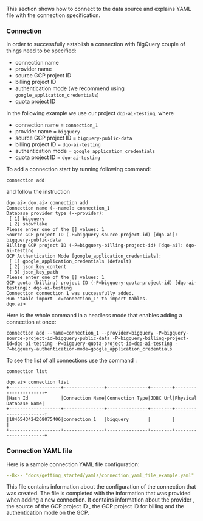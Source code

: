 This section shows how to connect to the data source and explains YAML file with the connection specification.

### Connection
In order to successfully establish a connection with BigQuery couple of things need to be specified:

- connection name
- provider name
- source GCP project ID
- billing project ID
- authentication mode (we recommend using `google_application_credentials`)
- quota project ID

In the following example we use our project `dqo-ai-testing`, where

- connection name = `connection_1`
- provider name = `bigquery`
- source GCP project ID = `bigquery-public-data`
- billing project ID = `dqo-ai-testing`
- authentication mode = `google_application_credentials`
- quota project ID = `dqo-ai-testing`

To add a connection start by running following command:
```
connection add
```

and follow the instruction

``` 
dqo.ai> dqo.ai> connection add
Connection name (--name): connection_1
Database provider type (--provider):
 [ 1] bigquery
 [ 2] snowflake
Please enter one of the [] values: 1
Source GCP project ID (-P=bigquery-source-project-id) [dqo-ai]: bigquery-public-data
Billing GCP project ID (-P=bigquery-billing-project-id) [dqo-ai]: dqo-ai-testing
GCP Authentication Mode [google_application_credentials]:
 [ 1] google_application_credentials (default)
 [ 2] json_key_content
 [ 3] json_key_path
Please enter one of the [] values: 1
GCP quota (billing) project ID (-P=bigquery-quota-project-id) [dqo-ai-testing]: dqo-ai-testing
Connection connection_1 was successfully added.
Run 'table import -c=connection_1' to import tables.
dqo.ai>
```

Here is the whole command in a headless mode that enables adding a connection at once:

```
connection add --name=connection_1 --provider=bigquery -P=bigquery-source-project-id=bigquery-public-data -P=bigquery-billing-project-id=dqo-ai-testing -P=bigquery-quota-project-id=dqo-ai-testing -P=bigquery-authentication-mode=google_application_credentials
```

To see the list of all connections use the command :

```
connection list
```

```
dqo.ai> connection list
+-------------------+---------------+---------------+--------+----------------------+
|Hash Id            |Connection Name|Connection Type|JDBC Url|Physical Database Name|
+-------------------+---------------+---------------+--------+----------------------+
|1846543424268075406|connection_1   |bigquery       |        |                      |
+-------------------+---------------+---------------+--------+----------------------+
```

### Connection YAML file 
Here is a sample connection YAML file configuration:
```yaml linenums="1" hl_lines="16-26"
--8<-- "docs/getting_started/yamls/connection_yaml_file_example.yaml"
```

This file contains information about the configuration of the connection that was created.
The file is completed with the information that was provided when adding a new connection.
It contains information about the provider , the source of the GCP project ID , the GCP project ID for billing and the authentication mode on the GCP.